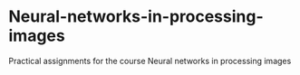 # Neural-networks-in-processing-images
Practical assignments for the course Neural networks in processing images
